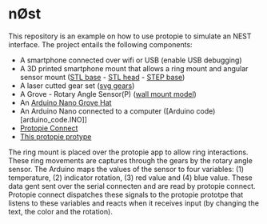 # nØst
This repository is an example on how to use protopie to simulate an NEST interface. The project entails the following components:

* A smartphone connected over wifi or USB (enable USB debugging)
* A 3D printed smartphone mount that allows a ring mount and angular sensor mount ([STL base](base.stl) - [STL head](base.stl) - [STEP base](base.step))
* A laser cutted gear set ([svg gears](gears.svg))
* A Grove - Rotary Angle Sensor(P) ([wall mount model](https://wiki.seeedstudio.com/Grove-Rotary_Angle_Sensor/))
* An [Arduino Nano Grove Hat](https://www.seeedstudio.com/Grove-Shield-for-Arduino-Nano-p-4112.html)
* An Arduino Nano connected to a computer ([Arduino code)[arduino_code.INO]]
* [Protopie Connect](https://www.protopie.io/blog/complete-guide-protopie-connect)
* [This protopie protype](protopie.PIE)

The ring mount is placed over the protopie app to allow ring interactions. These ring movements are captures through the gears by the rotary angle sensor. The Arduino maps the values of the sensor to four variables: (1) temperature, (2) indicator rotation, (3) red value and (4) blue value. These data gent sent over the serial connecten and are read by protopie connect. Protopie connect dispatches these signals to the protopie prototpe that listens to these variables and reacts when it receives input (by changing the text, the color and the rotation).
